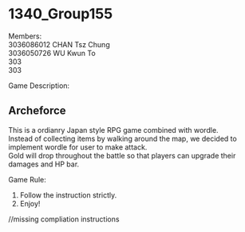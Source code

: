 # 1340_Group155

Members:  <br />
3036086012 CHAN Tsz Chung <br />
3036050726 WU Kwun To <br />
303 <br />
303 <br />


Game Description: <br />

**Archeforce** <br />
--------------------
This is a ordianry Japan style RPG game combined with wordle. <br />
Instead of collecting items by walking around the map, we decided to implement wordle for user to make attack. <br />
Gold will drop throughout the battle so that players can upgrade their damages and HP bar. <br />

Game Rule: <br />
1. Follow the instruction strictly.
2. Enjoy!

//missing compliation instructions
